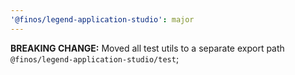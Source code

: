 ```yaml
---
'@finos/legend-application-studio': major
---
```


**BREAKING CHANGE:** Moved all test utils to a separate export path `@finos/legend-application-studio/test`;
